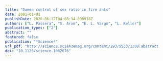 ```yaml
---
title: "Queen control of sex ratio in fire ants"
date: 2001-01-01
publishDate: 2020-06-12T04:08:34.898918Z
authors: ["L. Passera", "S. Aron", "E. L. Vargo", "L. Keller"]
publication_types: ["2"]
abstract: ""
featured: false
publication: "*Science*"
url_pdf: "http://science.sciencemag.org/content/293/5533/1308.abstract https://science.sciencemag.org/content/sci/293/5533/1308.full.pdf"
doi: "10.1126/science.1062076"
---
```


